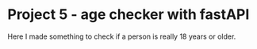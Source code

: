# Project 5 - age checker with fastAPI

Here I made something to check if a person is really 18 years or older.

